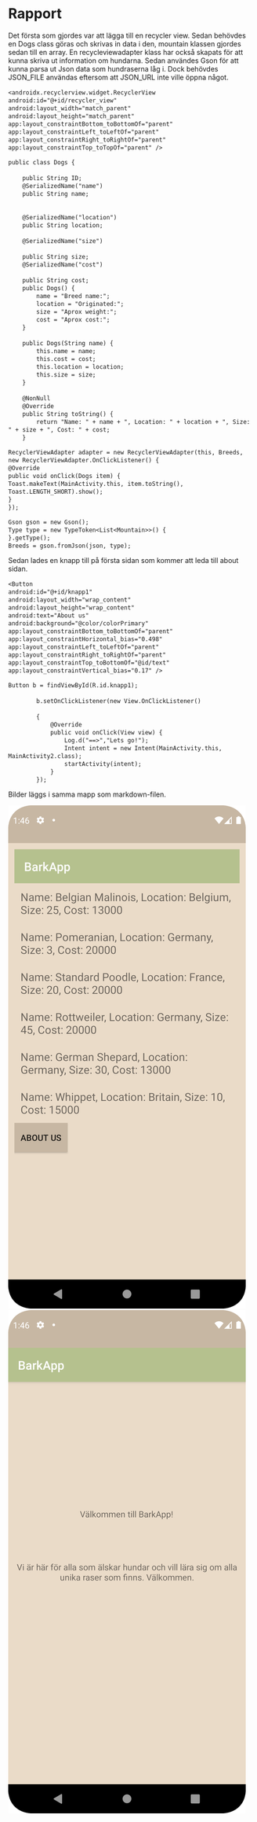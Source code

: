 
# Rapport
Det första som gjordes var att lägga till en recycler view. Sedan behövdes en Dogs class göras och skrivas in data i den, mountain klassen gjordes sedan till en array. En recycleviewadapter klass har också skapats för att kunna skriva ut information om hundarna. Sedan användes Gson för att kunna parsa ut Json data som hundraserna låg i.
Dock behövdes JSON_FILE användas eftersom att JSON_URL inte ville öppna något.

```
<androidx.recyclerview.widget.RecyclerView
android:id="@+id/recycler_view"
android:layout_width="match_parent"
android:layout_height="match_parent"
app:layout_constraintBottom_toBottomOf="parent"
app:layout_constraintLeft_toLeftOf="parent"
app:layout_constraintRight_toRightOf="parent"
app:layout_constraintTop_toTopOf="parent" />
```

```
public class Dogs {

    public String ID;
    @SerializedName("name")
    public String name;


    @SerializedName("location")
    public String location;

    @SerializedName("size")

    public String size;
    @SerializedName("cost")

    public String cost;
    public Dogs() {
        name = "Breed name:";
        location = "Originated:";
        size = "Aprox weight:";
        cost = "Aprox cost:";
    }

    public Dogs(String name) {
        this.name = name;
        this.cost = cost;
        this.location = location;
        this.size = size;
    }

    @NonNull
    @Override
    public String toString() {
        return "Name: " + name + ", Location: " + location + ", Size: " + size + ", Cost: " + cost;
    }

```
```
RecyclerViewAdapter adapter = new RecyclerViewAdapter(this, Breeds, new RecyclerViewAdapter.OnClickListener() {
@Override
public void onClick(Dogs item) {
Toast.makeText(MainActivity.this, item.toString(), Toast.LENGTH_SHORT).show();
}
});
```
```
Gson gson = new Gson();
Type type = new TypeToken<List<Mountain>>() {
}.getType();
Breeds = gson.fromJson(json, type);
```

Sedan lades en knapp till på första sidan som kommer att leda till about sidan. 
```
<Button
android:id="@+id/knapp1"
android:layout_width="wrap_content"
android:layout_height="wrap_content"
android:text="About us"
android:background="@color/colorPrimary"
app:layout_constraintBottom_toBottomOf="parent"
app:layout_constraintHorizontal_bias="0.498"
app:layout_constraintLeft_toLeftOf="parent"
app:layout_constraintRight_toRightOf="parent"
app:layout_constraintTop_toBottomOf="@id/text"
app:layout_constraintVertical_bias="0.17" />
```
```
Button b = findViewById(R.id.knapp1);

        b.setOnClickListener(new View.OnClickListener()

        {
            @Override
            public void onClick(View view) {
                Log.d("==>","Lets go!");
                Intent intent = new Intent(MainActivity.this, MainActivity2.class);
                startActivity(intent);
            }
        });
```


Bilder läggs i samma mapp som markdown-filen.

![](FirstPage.png)
![](SecondPage.png)

